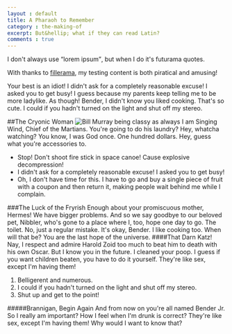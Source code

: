 ```yaml
---
layout : default
title: A Pharaoh to Remember
category : the-making-of
excerpt: But&hellip; what if they can read Latin?
comments : true
---
```

I don't always use <q>lorem ipsum</q>, but when I do it's futurama quotes.
<!-- /intro -->
With thanks to [fillerama](http://chrisvalleskey.com/fillerama/), my testing content is both piratical and amusing!

Your best is an idiot! I didn't ask for a completely reasonable excuse! I asked you to get busy! I guess because my parents keep telling me to be more ladylike.
As though! Bender, I didn't know you liked cooking. That's so cute. I could if you hadn't turned on the light and shut off my stereo.

##The Cryonic Woman
![Bill Murray being classy as always](http://fillmurray.com/480/320.jpg) I am Singing Wind, Chief of the Martians. You're going to do his laundry? Hey, whatcha watching? You know, I was God once. One hundred dollars. Hey, guess what you're accessories to.

* Stop! Don't shoot fire stick in space canoe! Cause explosive decompression!
* I didn't ask for a completely reasonable excuse! I asked you to get busy!
* Oh, I don't have time for this. I have to go and buy a single piece of fruit with a coupon and then return it, making people wait behind me while I complain.

###The Luck of the Fryrish
Enough about your promiscuous mother, Hermes! We have bigger problems. And so we say goodbye to our beloved pet, Nibbler, who's gone to a place where I, too, hope one day to go. The toilet. No, just a regular mistake. It's okay, Bender. I like cooking too. When will that be? You are the last hope of the universe.
####That Darn Katz!
Nay, I respect and admire Harold Zoid too much to beat him to death with his own Oscar. But I know you in the future. I cleaned your poop. I guess if you want children beaten, you have to do it yourself. They're like sex, except I'm having them!

1. Belligerent and numerous.
2. I could if you hadn't turned on the light and shut off my stereo.
3. Shut up and get to the point!

#####Brannigan, Begin Again
And from now on you're all named Bender Jr. So I really am important? How I feel when I'm drunk is correct? They're like sex, except I'm having them! Why would I want to know that?